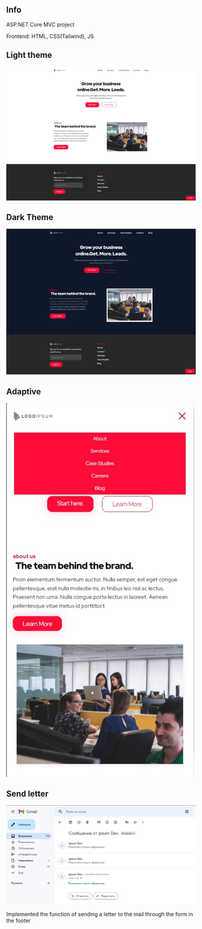 ## Info 

ASP.NET Core MVC project

Frontend: HTML, CSS(Tailwind), JS 

## Light theme

<img src="https://github.com/VadimOcLock/IpsumDevMvc/blob/master/IpsumDev/Screens/main_lg.jpg" width="900" alt="Cifra_zone"/>

## Dark Theme

<img src="https://github.com/VadimOcLock/IpsumDevMvc/blob/master/IpsumDev/Screens/dark%20mode.jpg" width="900" alt="Cifra_zone"/>

## Adaptive

<img src="https://github.com/VadimOcLock/IpsumDevMvc/blob/master/IpsumDev/Screens/mobile.jpg" width="500" alt="Cifra_zone"/>

## Send letter

<img src="https://github.com/VadimOcLock/IpsumDevMvc/blob/master/IpsumDev/Screens/letter_send.jpg" width="800" alt="Cifra_zone"/>

Implemented the function of sending a letter to the mail through the form in the footer
